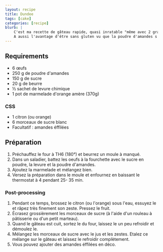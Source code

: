 ```yaml
---
layout: recipe
title: Dundee
tags: [cake]
categories: [recipe]
blurb: |
    C'est ma recette de gâteau rapide, quasi inratable "même avec 2 grammes d'alcool dans chaque oeil".
    A aussi l'avantage d'être sans gluten vu que la poudre d'amandes s'occupe de la consistence.
---
```


## Requirements

-   6 œufs
-   250 g de poudre d'amandes
-   150 g de sucre
-   20 g de beurre
-   ½ sachet de levure chimique
-   1 pot de marmelade d'orange amère (370g)

### CSS

-   1 citron (ou orange)
-   6 morceaux de sucre blanc
-   Facultatif : amandes éffilées

## Préparation

1.  Préchauffez le four à TH6 (180°) et beurrez un moule à manqué.
1.  Dans un saladier, battez les oeufs à la fourchette avec le sucre en poudre, la levure et la poudre d'amandes.
1.  Ajoutez la marmelade et mélangez bien.
1.  Versez la préparation dans le moule et enfournez en baissant le thermostat à 4 pendant 25- 35 min.

### Post-processing

1.  Pendant ce temps, brossez le citron (ou l'orange) sous l'eau,
    essuyez le et râpez très finement son zeste.
    Pressez le fruit.
3.  Écrasez grossièrement les morceaux de sucre (à l'aide d'un rouleau à pâtisserie ou d'un petit marteau).
4.  Quand le gâteau est cuit, sortez le du four, laissez le un peu refroidir et démoulez le.
5.  Mélangez les morceaux de sucre avec le jus et les zestes.
    Etalez ce mélange sur le gâteau et laissez le refroidir complètement.
6.  Vous pouvez ajouter des amandes éffilées en déco.
